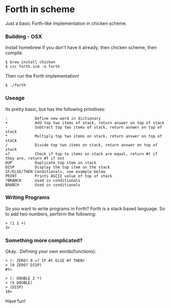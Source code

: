 # Forth in scheme #

Just a basic Forth-like implementation in chicken scheme.

### Building - OSX

Install homebrew if you don't have it already, then chicken scheme, then compile.

    $ brew install chicken
    $ csc forth.scm -o forth
    
Then run the Forth implementation!

    $ ./forth

### Useage ###

Its pretty basic, but has the following primitives:

    :            Define new word in dictionary
    +            Add top two items of stack, return answer on top of stack
    -            Subtract top two items of stack, return asnwer on top of stack
    *            Multiply top two items on stack, return answer on top of stack
    /            Divide top two items on stack, return answer on top of stack
    =?           Check if top to items on stack are equal, return #t if they are, return #f if not
    DUP          Duplicate top item on stack
    DISP         Display the top item on the stack
    IF/ELSE/THEN Conditionals, see example below
    PRINT        Prints ASCII value of top of stack
    ?BRANCH      Used in conditionals
    BRANCH       Used in conditionals


### Writing Programs ###

So you want to write programs in Forth? Forth is a stack based language. So to add two numbers, perform the following:

    > (1 2 +)
    3>

### Something more complicated? ###

Okay.. Defining your own words(functions):

    > (: ZERO? 0 =? IF #t ELSE #f THEN)
    > (0 ZERO? DISP)
    #t>

    > (: DOUBLE 2 *)
    > (5 DOUBLE)
    > (DISP)
    10>
    
Have fun!